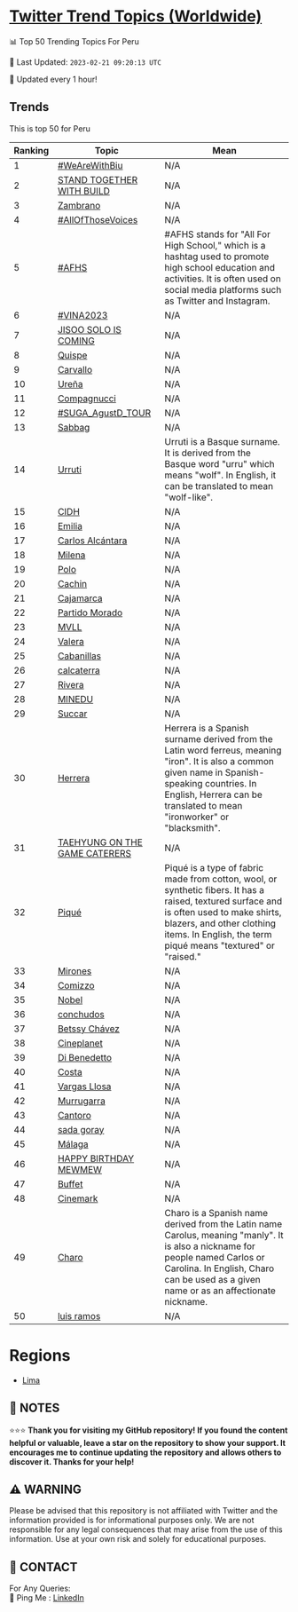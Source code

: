[Twitter Trend Topics (Worldwide)](https://github.com/ErcinDedeoglu/Twitter-Trend-Topics)
==========


📊 Top 50 Trending Topics For Peru

📆 Last Updated: `2023-02-21 09:20:13 UTC`

🔧 Updated every 1 hour!


## Trends

This is top 50 for Peru

| Ranking | Topic | Mean |
| ------- | ------------ | ------------ |
| 1 | [#WeAreWithBiu](http://twitter.com/search?q=%23WeAreWithBiu) | N/A |
| 2 | [STAND TOGETHER WITH BUILD](http://twitter.com/search?q=STAND+TOGETHER+WITH+BUILD) | N/A |
| 3 | [Zambrano](http://twitter.com/search?q=Zambrano) | N/A |
| 4 | [#AllOfThoseVoices](http://twitter.com/search?q=%23AllOfThoseVoices) | N/A |
| 5 | [#AFHS](http://twitter.com/search?q=%23AFHS) | #AFHS stands for "All For High School," which is a hashtag used to promote high school education and activities. It is often used on social media platforms such as Twitter and Instagram. |
| 6 | [#VINA2023](http://twitter.com/search?q=%23VINA2023) | N/A |
| 7 | [JISOO SOLO IS COMING](http://twitter.com/search?q=JISOO+SOLO+IS+COMING) | N/A |
| 8 | [Quispe](http://twitter.com/search?q=Quispe) | N/A |
| 9 | [Carvallo](http://twitter.com/search?q=Carvallo) | N/A |
| 10 | [Ureña](http://twitter.com/search?q=Ure%c3%b1a) | N/A |
| 11 | [Compagnucci](http://twitter.com/search?q=Compagnucci) | N/A |
| 12 | [#SUGA_AgustD_TOUR](http://twitter.com/search?q=%23SUGA_AgustD_TOUR) | N/A |
| 13 | [Sabbag](http://twitter.com/search?q=Sabbag) | N/A |
| 14 | [Urruti](http://twitter.com/search?q=Urruti) | Urruti is a Basque surname. It is derived from the Basque word "urru" which means "wolf". In English, it can be translated to mean "wolf-like". |
| 15 | [CIDH](http://twitter.com/search?q=CIDH) | N/A |
| 16 | [Emilia](http://twitter.com/search?q=Emilia) | N/A |
| 17 | [Carlos Alcántara](http://twitter.com/search?q=Carlos+Alc%c3%a1ntara) | N/A |
| 18 | [Milena](http://twitter.com/search?q=Milena) | N/A |
| 19 | [Polo](http://twitter.com/search?q=Polo) | N/A |
| 20 | [Cachin](http://twitter.com/search?q=Cachin) | N/A |
| 21 | [Cajamarca](http://twitter.com/search?q=Cajamarca) | N/A |
| 22 | [Partido Morado](http://twitter.com/search?q=Partido+Morado) | N/A |
| 23 | [MVLL](http://twitter.com/search?q=MVLL) | N/A |
| 24 | [Valera](http://twitter.com/search?q=Valera) | N/A |
| 25 | [Cabanillas](http://twitter.com/search?q=Cabanillas) | N/A |
| 26 | [calcaterra](http://twitter.com/search?q=calcaterra) | N/A |
| 27 | [Rivera](http://twitter.com/search?q=Rivera) | N/A |
| 28 | [MINEDU](http://twitter.com/search?q=MINEDU) | N/A |
| 29 | [Succar](http://twitter.com/search?q=Succar) | N/A |
| 30 | [Herrera](http://twitter.com/search?q=Herrera) | Herrera is a Spanish surname derived from the Latin word ferreus, meaning "iron". It is also a common given name in Spanish-speaking countries. In English, Herrera can be translated to mean "ironworker" or "blacksmith". |
| 31 | [TAEHYUNG ON THE GAME CATERERS](http://twitter.com/search?q=TAEHYUNG+ON+THE+GAME+CATERERS) | N/A |
| 32 | [Piqué](http://twitter.com/search?q=Piqu%c3%a9) | Piqué is a type of fabric made from cotton, wool, or synthetic fibers. It has a raised, textured surface and is often used to make shirts, blazers, and other clothing items. In English, the term piqué means "textured" or "raised." |
| 33 | [Mirones](http://twitter.com/search?q=Mirones) | N/A |
| 34 | [Comizzo](http://twitter.com/search?q=Comizzo) | N/A |
| 35 | [Nobel](http://twitter.com/search?q=Nobel) | N/A |
| 36 | [conchudos](http://twitter.com/search?q=conchudos) | N/A |
| 37 | [Betssy Chávez](http://twitter.com/search?q=Betssy+Ch%c3%a1vez) | N/A |
| 38 | [Cineplanet](http://twitter.com/search?q=Cineplanet) | N/A |
| 39 | [Di Benedetto](http://twitter.com/search?q=Di+Benedetto) | N/A |
| 40 | [Costa](http://twitter.com/search?q=Costa) | N/A |
| 41 | [Vargas Llosa](http://twitter.com/search?q=Vargas+Llosa) | N/A |
| 42 | [Murrugarra](http://twitter.com/search?q=Murrugarra) | N/A |
| 43 | [Cantoro](http://twitter.com/search?q=Cantoro) | N/A |
| 44 | [sada goray](http://twitter.com/search?q=sada+goray) | N/A |
| 45 | [Málaga](http://twitter.com/search?q=M%c3%a1laga) | N/A |
| 46 | [HAPPY BIRTHDAY MEWMEW](http://twitter.com/search?q=HAPPY+BIRTHDAY+MEWMEW) | N/A |
| 47 | [Buffet](http://twitter.com/search?q=Buffet) | N/A |
| 48 | [Cinemark](http://twitter.com/search?q=Cinemark) | N/A |
| 49 | [Charo](http://twitter.com/search?q=Charo) | Charo is a Spanish name derived from the Latin name Carolus, meaning "manly". It is also a nickname for people named Carlos or Carolina. In English, Charo can be used as a given name or as an affectionate nickname. |
| 50 | [luis ramos](http://twitter.com/search?q=luis+ramos) | N/A |



# Regions

* [Lima](</Peru/Lima.md>)



## 📝 NOTES

⭐⭐⭐ **Thank you for visiting my GitHub repository! If you found the content helpful or valuable, leave a star on the repository to show your support. It encourages me to continue updating the repository and allows others to discover it. Thanks for your help!**


## ⚠️ WARNING

Please be advised that this repository is not affiliated with Twitter and the information provided is for informational purposes only. We are not responsible for any legal consequences that may arise from the use of this information. Use at your own risk and solely for educational purposes.


## 📨 CONTACT

 For Any Queries:  
            🏓 Ping Me : [LinkedIn](https://www.linkedin.com/in/ercindedeoglu/)
